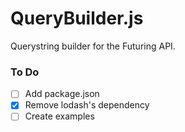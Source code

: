 # QueryBuilder.js

Querystring builder for the Futuring API.

### To Do

- [ ] Add package.json
- [x] Remove lodash's dependency
- [ ] Create examples
